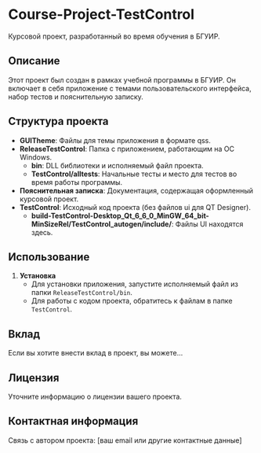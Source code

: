 # Course-Project-TestControl

Курсовой проект, разработанный во время обучения в БГУИР.

## Описание

Этот проект был создан в рамках учебной программы в БГУИР. Он включает в себя приложение с темами пользовательского интерфейса, набор тестов и пояснительную записку.

## Структура проекта

- **GUITheme**: Файлы для темы приложения в формате qss.
- **ReleaseTestControl**: Папка с приложением, работающим на ОС Windows.
  - **bin**: DLL библиотеки и исполняемый файл проекта.
  - **TestControl/alltests**: Начальные тесты и место для тестов во время работы программы.
- **Пояснительная записка**: Документация, содержащая оформленный курсовой проект.
- **TestControl**: Исходный код проекта (без файлов ui для QT Designer).
  - **build-TestControl-Desktop_Qt_6_6_0_MinGW_64_bit-MinSizeRel/TestControl_autogen/include/**: Файлы UI находятся здесь.

## Использование

1. **Установка**
   - Для установки приложения, запустите исполняемый файл из папки `ReleaseTestControl/bin`.
   - Для работы с кодом проекта, обратитесь к файлам в папке `TestControl`.

## Вклад

Если вы хотите внести вклад в проект, вы можете...

## Лицензия

Уточните информацию о лицензии вашего проекта.

## Контактная информация

Связь с автором проекта: [ваш email или другие контактные данные]

